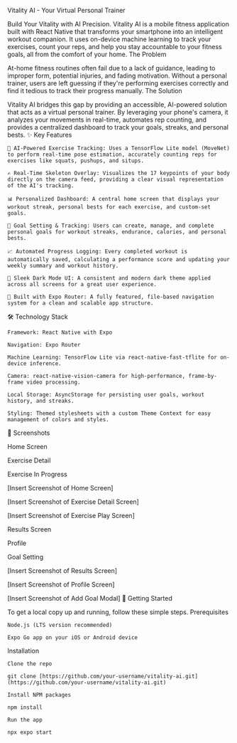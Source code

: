 Vitality AI - Your Virtual Personal Trainer

Build Your Vitality with AI Precision. Vitality AI is a mobile fitness application built with React Native that transforms your smartphone into an intelligent workout companion. It uses on-device machine learning to track your exercises, count your reps, and help you stay accountable to your fitness goals, all from the comfort of your home.
The Problem

At-home fitness routines often fail due to a lack of guidance, leading to improper form, potential injuries, and fading motivation. Without a personal trainer, users are left guessing if they're performing exercises correctly and find it tedious to track their progress manually.
The Solution

Vitality AI bridges this gap by providing an accessible, AI-powered solution that acts as a virtual personal trainer. By leveraging your phone's camera, it analyzes your movements in real-time, automates rep counting, and provides a centralized dashboard to track your goals, streaks, and personal bests.
✨ Key Features

    🤖 AI-Powered Exercise Tracking: Uses a TensorFlow Lite model (MoveNet) to perform real-time pose estimation, accurately counting reps for exercises like squats, pushups, and situps.

    ✍️ Real-Time Skeleton Overlay: Visualizes the 17 keypoints of your body directly on the camera feed, providing a clear visual representation of the AI's tracking.

    📊 Personalized Dashboard: A central home screen that displays your workout streak, personal bests for each exercise, and custom-set goals.

    🎯 Goal Setting & Tracking: Users can create, manage, and complete personal goals for workout streaks, endurance, calories, and personal bests.

    📈 Automated Progress Logging: Every completed workout is automatically saved, calculating a performance score and updating your weekly summary and workout history.

    🌙 Sleek Dark Mode UI: A consistent and modern dark theme applied across all screens for a great user experience.

    🚀 Built with Expo Router: A fully featured, file-based navigation system for a clean and scalable app structure.

🛠️ Technology Stack

    Framework: React Native with Expo

    Navigation: Expo Router

    Machine Learning: TensorFlow Lite via react-native-fast-tflite for on-device inference.

    Camera: react-native-vision-camera for high-performance, frame-by-frame video processing.

    Local Storage: AsyncStorage for persisting user goals, workout history, and streaks.

    Styling: Themed stylesheets with a custom Theme Context for easy management of colors and styles.

📸 Screenshots

Home Screen
	

Exercise Detail
	

Exercise In Progress

[Insert Screenshot of Home Screen]
	

[Insert Screenshot of Exercise Detail Screen]
	

[Insert Screenshot of Exercise Play Screen]

Results Screen
	

Profile
	

Goal Setting

[Insert Screenshot of Results Screen]
	

[Insert Screenshot of Profile Screen]
	

[Insert Screenshot of Add Goal Modal]
🚀 Getting Started

To get a local copy up and running, follow these simple steps.
Prerequisites

    Node.js (LTS version recommended)

    Expo Go app on your iOS or Android device

Installation

    Clone the repo

    git clone [https://github.com/your-username/vitality-ai.git](https://github.com/your-username/vitality-ai.git)

    Install NPM packages

    npm install

    Run the app

    npx expo start

